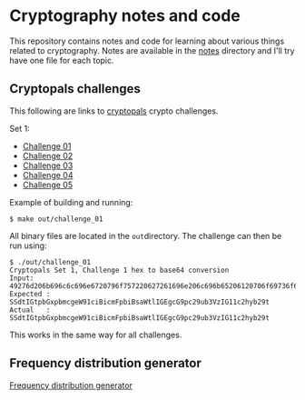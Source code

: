# Cryptography notes and code
This repository contains notes and code for learning about various things
related to cryptography.
Notes are available in the [notes](./notes) directory and I'll try have one
file for each topic.

## Cryptopals challenges
This following are links to [cryptopals](https://cryptopals.com/) crypto
challenges.

Set 1:
* [Challenge 01](src/challenge_01.c)
* [Challenge 02](src/challenge_02.c)
* [Challenge 03](src/challenge_03.c)
* [Challenge 04](src/challenge_04.c)
* [Challenge 05](src/challenge_05.c)

Example of building and running:
```console
$ make out/challenge_01
```
All binary files are located in the `out`directory.
The challenge can then be run using:
```console
$ ./out/challenge_01
Cryptopals Set 1, Challenge 1 hex to base64 conversion
Input:     49276d206b696c6c696e6720796f757220627261696e206c696b65206120706f69736f6e6f7573206d757368726f6f6d
Expected : SSdtIGtpbGxpbmcgeW91ciBicmFpbiBsaWtlIGEgcG9pc29ub3VzIG11c2hyb29t
Actual   : SSdtIGtpbGxpbmcgeW91ciBicmFpbiBsaWtlIGEgcG9pc29ub3VzIG11c2hyb29t
```
This works in the same way for all challenges.

## Frequency distribution generator
[Frequency distribution generator](./notes/cryptoanalysis.md#frequency-distribution-generator)
